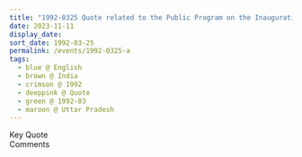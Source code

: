 ```yaml
---
title: "1992-0325 Quote related to the Public Program on the Inauguration of Dhyān Kendra in Ghaziabad, Uttar Pradesh, India (date not sure)"
date: 2023-11-11
display_date: 
sort_date: 1992-03-25
permalink: /events/1992-0325-a
tags:
  - blue @ English
  - brown @ India
  - crimson @ 1992
  - deeppink @ Quote
  - green @ 1992-03
  - maroon @ Uttar Pradesh
---
```


<wave-list>
  <list-title color="green" width="75">Key Quote</list-title>
  <list-item color="BlanchedAlmond"  width="200"></list-item>
  <list-item color="Lavender"></list-item>
  <list-item color="BlanchedAlmond"></list-item>
</wave-list>

<br>

<wave-list>
  <list-title color="green" width="75">Comments</list-title>
  <list-item color="BlanchedAlmond"  width="200"></list-item>
  <list-item color="Lavender"></list-item>
  <list-item color="BlanchedAlmond"></list-item>
</wave-list>